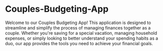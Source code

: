 ﻿# Couples-Budgeting-App

Welcome to our Couples Budgeting App! This application is designed to streamline and simplify the process of managing finances together as a couple. Whether you're saving for a special vacation, managing household expenses, or simply looking to better understand your spending habits as a duo, our app provides the tools you need to achieve your financial goals.

